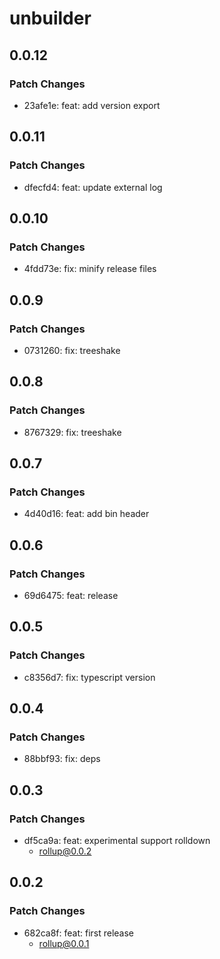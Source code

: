 # unbuilder

## 0.0.12

### Patch Changes

- 23afe1e: feat: add version export

## 0.0.11

### Patch Changes

- dfecfd4: feat: update external log

## 0.0.10

### Patch Changes

- 4fdd73e: fix: minify release files

## 0.0.9

### Patch Changes

- 0731260: fix: treeshake

## 0.0.8

### Patch Changes

- 8767329: fix: treeshake

## 0.0.7

### Patch Changes

- 4d40d16: feat: add bin header

## 0.0.6

### Patch Changes

- 69d6475: feat: release

## 0.0.5

### Patch Changes

- c8356d7: fix: typescript version

## 0.0.4

### Patch Changes

- 88bbf93: fix: deps

## 0.0.3

### Patch Changes

- df5ca9a: feat: experimental support rolldown
  - rollup@0.0.2

## 0.0.2

### Patch Changes

- 682ca8f: feat: first release
  - rollup@0.0.1
